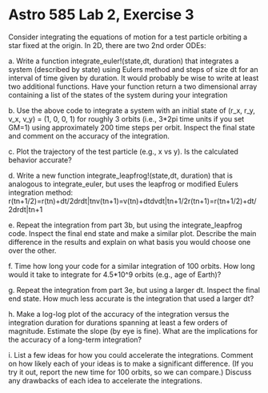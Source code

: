 # Astro 585 Lab 2, Exercise 3


Consider integrating the equations of motion for a test particle orbiting a star fixed at the origin. In 2D, there are two 2nd order ODEs:



a. Write a function integrate_euler!(state,dt, duration) that integrates a system (described by state) using Eulers method and steps of size dt for an interval of time given by duration. It would probably be wise to write at least two additional functions. Have your function return a two dimensional array containing a list of the states of the system during your integration

b. Use the above code to integrate a system with an initial state of (r_x, r_y, v_x, v_y) = (1, 0, 0, 1) for roughly 3 orbits (i.e., 3*2pi time units if you set GM=1) using approximately 200 time steps per orbit. Inspect the final state and comment on the accuracy of the integration.

c. Plot the trajectory of the test particle (e.g., x vs y). Is the calculated behavior accurate?

d. Write a new function integrate_leapfrog!(state,dt, duration) that is analogous to integrate_euler, but uses the leapfrog or modified Eulers integration method:
r(tn+1/2)=r(tn)+dt/2drdt|tnv(tn+1)=v(tn)+dtdvdt|tn+1/2r(tn+1)=r(tn+1/2)+dt/2drdt|tn+1

e. Repeat the integration from part 3b, but using the integrate_leapfrog code. Inspect the final end state and make a similar plot. Describe the main difference in the results and explain on what basis you would choose one over the other.

f. Time how long your code for a similar integration of 100 orbits. How long would it take to integrate for 4.5*10^9 orbits (e.g., age of Earth)?

g. Repeat the integration from part 3e, but using a larger dt. Inspect the final end state. How much less accurate is the integration that used a larger dt?

h. Make a log-log plot of the accuracy of the integration versus the integration duration for durations spanning at least a few orders of magnitude. Estimate the slope (by eye is fine). What are the implications for the accuracy of a long-term integration?

i. List a few ideas for how you could accelerate the integrations. Comment on how likely each of your ideas is to make a significant difference. (If you try it out, report the new time for 100 orbits, so we can compare.) Discuss any drawbacks of each idea to accelerate the integrations.


